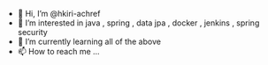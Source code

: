 - 👋 Hi, I’m @hkiri-achref
- 👀 I’m interested in java , spring , data jpa , docker , jenkins , spring security
- 🌱 I’m currently learning all of the above 
- 📫 How to reach me ...

<!---
hkiri-achref/hkiri-achref is a ✨ special ✨ repository because its `README.md` (this file) appears on your GitHub profile.
You can click the Preview link to take a look at your changes.
--->
